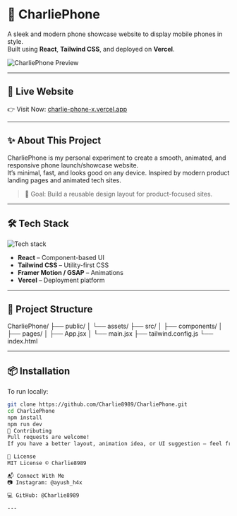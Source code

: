# 📱 CharliePhone

A sleek and modern phone showcase website to display mobile phones in style.  
Built using **React**, **Tailwind CSS**, and deployed on **Vercel**.

![CharliePhone Preview](https://github.com/Charlie8989/CharliePhone/assets/your-gif-path.gif) <!-- Replace with your actual GIF path -->

---

## 🔗 Live Website

👉 Visit Now: [charlie-phone-x.vercel.app](https://charlie-phone-x.vercel.app/)

---

## ✨ About This Project

CharliePhone is my personal experiment to create a smooth, animated, and responsive phone launch/showcase website.  
It’s minimal, fast, and looks good on any device. Inspired by modern product landing pages and animated tech sites.  

> 🎯 Goal: Build a reusable design layout for product-focused sites.

---

## 🛠️ Tech Stack

<div align="left">
  <img src="https://skillicons.dev/icons?i=react,tailwind,vercel,js" alt="Tech stack" />
</div>

- **React** – Component-based UI  
- **Tailwind CSS** – Utility-first CSS  
- **Framer Motion / GSAP** – Animations  
- **Vercel** – Deployment platform

---

## 📂 Project Structure

CharliePhone/
├── public/
│ └── assets/
├── src/
│ ├── components/
│ ├── pages/
│ ├── App.jsx
│ └── main.jsx
├── tailwind.config.js
└── index.html


---

## 📦 Installation

To run locally:

```bash
git clone https://github.com/Charlie8989/CharliePhone.git
cd CharliePhone
npm install
npm run dev
🙌 Contributing
Pull requests are welcome!
If you have a better layout, animation idea, or UI suggestion — feel free to raise an issue or PR!

📄 License
MIT License © Charlie8989

📬 Connect With Me
📷 Instagram: @ayush_h4x

💻 GitHub: @Charlie8989

---
